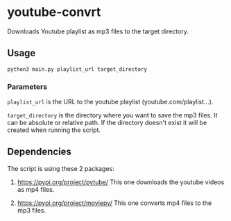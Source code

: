 # youtube-convrt
Downloads Youtube playlist as mp3 files to the target directory.

## Usage

`python3 main.py playlist_url target_directory`

### Parameters

`playlist_url` is the URL to the youtube playlist (youtube.com/playlist...).

`target_directory` is the directory where you want to save the mp3 files. It can be absolute or relative path. If the directory doesn't exist it will be created when running the script.

## Dependencies

The script is using these 2 packages:

1. https://pypi.org/project/pytube/
This one downloads the youtube videos as mp4 files.

2. https://pypi.org/project/moviepy/
This one converts mp4 files to the mp3 files.
